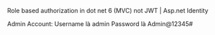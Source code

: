 Role based authorization in dot net 6 (MVC) not JWT | Asp.net Identity

Admin Account:
Username là admin
Password là Admin@12345#